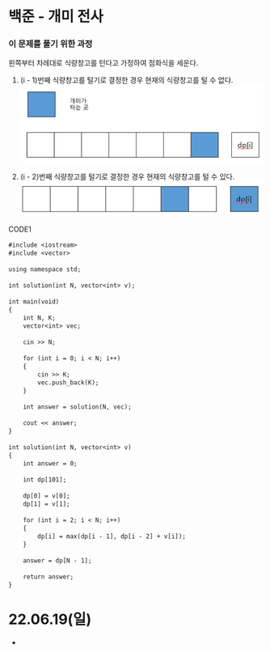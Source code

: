 # 백준 - 개미 전사

### 이 문제를 풀기 위한 과정
왼쪽부터 차례대로 식량창고를 턴다고 가정하여 점화식을 세운다.

1. (i - 1)번째 식량창고를 털기로 결정한 경우 현재의 식량창고를 털 수 없다.
![](https://github.com/gkgkfndudals/TIL/blob/master/Algorithm/img/img_20220619_AntWarrior1.PNG)

2. (i - 2)번째 식량창고를 털기로 결정한 경우 현재의 식량창고를 털 수 있다.
![](https://github.com/gkgkfndudals/TIL/blob/master/Algorithm/img/img_20220619_AntWarrior2.PNG) 

CODE1

    #include <iostream>
    #include <vector>

    using namespace std;

    int solution(int N, vector<int> v);

    int main(void)
    {
        int N, K;
        vector<int> vec;

        cin >> N;

        for (int i = 0; i < N; i++)
        {
            cin >> K;
            vec.push_back(K);
        }

        int answer = solution(N, vec);

        cout << answer;
    }

    int solution(int N, vector<int> v)
    {
        int answer = 0;

        int dp[101];

        dp[0] = v[0];
        dp[1] = v[1];

        for (int i = 2; i < N; i++)
        {
            dp[i] = max(dp[i - 1], dp[i - 2] + v[i]);
        }

        answer = dp[N - 1];

        return answer;
    }
    

# 22.06.19(일)
* 